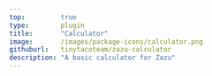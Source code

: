 ```yaml
---
top:         true
type:        plugin
title:       "Calculator"
image:       /images/package-icons/calculator.png
githuburl:   tinytacoteam/zazu-calculator
description: "A basic calculator for Zazu"
---
```

